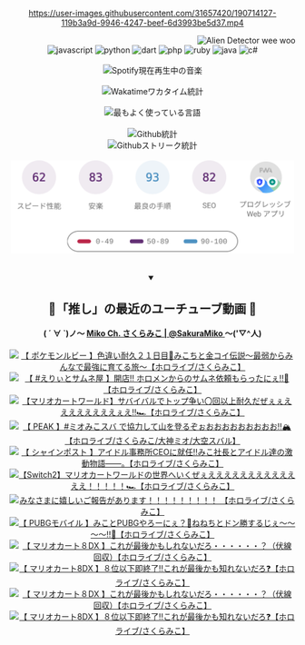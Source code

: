 <!-- START: HERO IMAGE GIF ////////// ////////// ////////// -->
<!-- <img src="@/../assets/img/gaming/ghost-of-tsushima.gif" width="100%"  alt="nellyXinwei's Hero Gif Image"/> -->
<!-- END: HERO IMAGE GIF ////////// ////////// ////////// -->

<div align="center" >  
  
<!-- START:ワンピース 第1015話「ルフィはRED ROCを使う」 -->
<https://user-images.githubusercontent.com/31657420/190714127-119b3a9d-9946-4247-beef-6d3993be5d37.mp4>
<!-- END:ワンピース 第1015話「ルフィはRED ROCを使う」 -->

<!-- START:VISITOR COUNTER -->
<div width="100%" align="right">
<img src="https://komarev.com/ghpvc/?username=nellyXinwei&label=🛸&color=grey&style=for-the-badge&labelcolor=ffffff" alt="Alien Detector wee woo"/>
</div>
<!-- END:VISITOR COUNTER -->

<!-- START: PROGRAMMING LANGUAGES -->
<!-- 色彩 Color Scheme:
#961E3A, #8A0D42, #5A0640, #4F265E, #2B355A, #3E759B, #CC4246,
#BB2649, #AD1052, #700750, #633075, #364270, #4E92C2, #FF5357
Sauce: https://www.webcreatorbox.com/inspiration/pantone-2023
-->

<img src="https://img.shields.io/badge/javascript%20-%23BB2649.svg?&style=for-the-badge&logo=javascript&logoColor=white&labelColor=961E3A" alt="javascript"/>
<img src="https://img.shields.io/badge/python%20-%23AD1052.svg?&style=for-the-badge&logo=python&logoColor=white&labelColor=8A0D42" alt="python" />
<img src="https://img.shields.io/badge/dart%20-%23700750.svg?&style=for-the-badge&logo=dart&logoColor=white&labelColor=5A0640" alt="dart"/>
<img src="https://img.shields.io/badge/php%20-%23633075.svg?&style=for-the-badge&logo=php&logoColor=white&labelColor=4F265E" alt="php"/>
<img src="https://img.shields.io/badge/ruby%20-%23364270.svg?&style=for-the-badge&logo=ruby&logoColor=white&labelColor=2B355A" alt="ruby"/>
<img src="https://img.shields.io/badge/java%20-%234E92C2.svg?&style=for-the-badge&logo=openjdk&logoColor=white&labelColor=3E759B" alt="java"/>
<img src="https://img.shields.io/badge/c%23-%23FF5357.svg?style=for-the-badge&logo=c-sharp&logoColor=white&labelColor=CC4246" alt="c#"/>  
<!-- END: PROGRAMMING LANGUAGES -->

<br>
<br>

<!-- START: MUSIC STATUS -->
  <!-- <a href="https://newojima-gsrs-20220114.vercel.app/api/now-playing?open">
    <img src="https://newojima-gsrs-20220114.vercel.app/api/now-playing" alt="Spotify現在再生中の音楽">
  </a> -->
  <img src="https://newojima-grss-20230114.vercel.app/api/spotify?border_color=transparent" alt="Spotify現在再生中の音楽" width="280px">
<!-- END: MUSIC STATUS -->

<br>
<br>

<!-- START: GITHUB STATUS -->
<!-- 色彩 Color Scheme:  #BB2649, #AD1052, #700750, #633075 -->
<img align="center" src="https://newojima-grs-20230109.vercel.app/api/wakatime?username=newojima&layout=compact&langs_count=10&locale=ja&hide_title=false&title_color=fff&hide_border=true&text_color=fff&bg_color=BB2649,BB2649,633075,633075&hide=other,css,html,bash,xml,git%20config,makefile,properties,yaml,markdown,text,json,jsx" alt="Wakatimeワカタイム統計" width="500px"/>

<br>
<br>

<!-- 色彩 Color Scheme:  #633075, #364270, #4E92C2 -->
  <img align="center" src="https://newojima-grs-20230109.vercel.app/api/top-langs?username=newojima&layout=compact&text_color=fff&icon_color=fff&hide_border=true&&locale=ja&hide_title=false&title_color=fff&include_all_commits=true&card_width=445&langs_count=11&hide=c%23,powershell,shaderlab,hlsl,makefile,jupyter%20notebook,python,html,css,shell,batchfile,less,liquid,hack,scss&bg_color=4F265E,633075,4E92C2" alt="最もよく使っている言語" width="500px"/>

<br>
<br>

<!-- 色彩 Color Scheme:  #4E92C2, #FF5357 -->
  <img align="center" src="https://newojima-grs-20230109.vercel.app/api?username=newojima&rank_icon=github&show_icons=true&&locale=ja&title_color=fff&text_color=fff&icon_color=fff&hide_border=true&hide_title=false&count_private=true&include_all_commits=true&card_width=495&disable_animations=true&bg_color=4E92C2,4E92C2,FF5357" alt="Github統計" width="500px"/>

<br>

<img align="center" src="https://streak-stats.demolab.com?user=newojima&theme=dark&hide_border=true&locale=ja&ring=BB2649&stroke=222222&background=151515&sideLabels=BB2649&currStreakLabel=ffffff&border=BB2649&fire=FF5357&currStreakNum=ffffff&sideNums=FF5357&dates=ffffff" alt="Githubストリーク統計" width="500px"/>

<br>
<br>

  <img align="center" width="500px" src="@/../assets/img/page-insights.svg" alt="Githubページの洞察"/>
  
</div>
<!-- END: GITHUB STATUS -->

<br>
<br>

<div align="center">
<details open>
  <summary>

  </summary>

  <h2 align="center">🌸「推し」の最近のユーチューブ動画 🌸</h2>
  <h4>
  ( ´ ∀ `)ノ～ 
  <a href="https://www.youtube.com/@SakuraMiko">Miko Ch. さくらみこ | @SakuraMiko
  </a>
   ～('▽^人)
  </h4>

  <!-- BEGIN YOUTUBE-CARDS -->
<a href="https://www.youtube.com/watch?v=p92mDGdQqT8"><img src="https://ytcards.demolab.com/?id=p92mDGdQqT8&title=%E3%80%90+%E3%83%9D%E3%82%B1%E3%83%A2%E3%83%B3%E3%83%AB%E3%83%93%E3%83%BC+%E3%80%91%E8%89%B2%E9%81%95%E3%81%84%E8%80%90%E4%B9%85%EF%BC%92%EF%BC%91%E6%97%A5%E7%9B%AE%F0%9F%8E%A3%E3%81%BF%E3%81%93%E3%81%A1%E3%81%A8%E9%87%91%E3%82%B3%E3%82%A4%E4%BC%9D%E8%AA%AC%EF%BD%9E%E6%9C%80%E5%BC%B1%E3%81%8B%E3%82%89%E3%81%BF%E3%82%93%E3%81%AA%E3%81%A7%E6%9C%80%E5%BC%B7%E3%81%AB%E8%82%B2%E3%81%A6%E3%82%8B%E6%97%85%EF%BD%9E%E3%80%90%E3%83%9B%E3%83%AD%E3%83%A9%E3%82%A4%E3%83%96%2F%E3%81%95%E3%81%8F%E3%82%89%E3%81%BF%E3%81%93%E3%80%91&lang=ja&timestamp=1751049388&background_color=%230d1117&title_color=%23ffffff&stats_color=%23dedede&max_title_lines=1&width=187&border_radius=5&duration=17493" alt="【 ポケモンルビー 】色違い耐久２１日目🎣みこちと金コイ伝説～最弱からみんなで最強に育てる旅～【ホロライブ/さくらみこ】" title="【 ポケモンルビー 】色違い耐久２１日目🎣みこちと金コイ伝説～最弱からみんなで最強に育てる旅～【ホロライブ/さくらみこ】"></a>
<a href="https://www.youtube.com/watch?v=sNhmjGRjpT0"><img src="https://ytcards.demolab.com/?id=sNhmjGRjpT0&title=%E3%80%90+%23%E3%81%88%E3%82%8A%E3%81%83%E3%81%A8%E3%82%B5%E3%83%A0%E3%83%8D%E5%B1%8B+%E3%80%91%E9%96%8B%E5%BA%97%E2%80%BC+%E3%83%9B%E3%83%AD%E3%83%A1%E3%83%B3%E3%81%8B%E3%82%89%E3%81%AE%E3%82%B5%E3%83%A0%E3%83%8D%E4%BE%9D%E9%A0%BC%E3%82%82%E3%82%89%E3%81%A3%E3%81%9F%E3%81%AB%E3%81%87%E2%80%BC%F0%9F%8E%89%E3%80%90%E3%83%9B%E3%83%AD%E3%83%A9%E3%82%A4%E3%83%96%2F%E3%81%95%E3%81%8F%E3%82%89%E3%81%BF%E3%81%93%E3%80%91&lang=ja&timestamp=1750945971&background_color=%230d1117&title_color=%23ffffff&stats_color=%23dedede&max_title_lines=1&width=187&border_radius=5&duration=9418" alt="【 #えりぃとサムネ屋 】開店‼ ホロメンからのサムネ依頼もらったにぇ‼🎉【ホロライブ/さくらみこ】" title="【 #えりぃとサムネ屋 】開店‼ ホロメンからのサムネ依頼もらったにぇ‼🎉【ホロライブ/さくらみこ】"></a>
<a href="https://www.youtube.com/watch?v=2YFBHxST-Fc"><img src="https://ytcards.demolab.com/?id=2YFBHxST-Fc&title=%E3%80%90%E3%83%9E%E3%83%AA%E3%82%AA%E3%82%AB%E3%83%BC%E3%83%88%E3%83%AF%E3%83%BC%E3%83%AB%E3%83%89%E3%80%91%E3%82%B5%E3%83%90%E3%82%A4%E3%83%90%E3%83%AB%E3%81%A7%E3%83%88%E3%83%83%E3%83%97%E4%BA%89%E3%81%84%E3%80%87%E5%9B%9E%E4%BB%A5%E4%B8%8A%E8%80%90%E4%B9%85%E3%81%A0%E3%81%9C%E3%81%87%E3%81%87%E3%81%88%E3%81%88%E3%81%88%E3%81%88%E3%81%88%E3%81%88%E3%81%88%E3%81%88%E3%81%87%E3%81%88%E2%80%BC%F0%9F%8F%8E%E3%80%90%E3%83%9B%E3%83%AD%E3%83%A9%E3%82%A4%E3%83%96%2F%E3%81%95%E3%81%8F%E3%82%89%E3%81%BF%E3%81%93%E3%80%91&lang=ja&timestamp=1750871222&background_color=%230d1117&title_color=%23ffffff&stats_color=%23dedede&max_title_lines=1&width=187&border_radius=5&duration=16872" alt="【マリオカートワールド】サバイバルでトップ争い〇回以上耐久だぜぇぇええええええええぇえ‼🏎【ホロライブ/さくらみこ】" title="【マリオカートワールド】サバイバルでトップ争い〇回以上耐久だぜぇぇええええええええぇえ‼🏎【ホロライブ/さくらみこ】"></a>
<a href="https://www.youtube.com/watch?v=OXY_3hLu8yI"><img src="https://ytcards.demolab.com/?id=OXY_3hLu8yI&title=%E3%80%90+PEAK+%E3%80%91%23%E3%83%9F%E3%82%AA%E3%81%BF%E3%81%93%E3%82%B9%E3%83%90+%E3%81%A7%E5%8D%94%E5%8A%9B%E3%81%97%E3%81%A6%E5%B1%B1%E3%82%92%E7%99%BB%E3%82%8B%E3%81%9E%E3%81%89%E3%81%8A%E3%81%8A%E3%81%8A%E3%81%8A%E3%81%8A%E3%81%8A%E3%81%8A%E3%81%8A%E3%81%8A%E2%80%BC%F0%9F%8F%94%E3%80%90%E3%83%9B%E3%83%AD%E3%83%A9%E3%82%A4%E3%83%96%2F%E3%81%95%E3%81%8F%E3%82%89%E3%81%BF%E3%81%93%2F%E5%A4%A7%E7%A5%9E%E3%83%9F%E3%82%AA%2F%E5%A4%A7%E7%A9%BA%E3%82%B9%E3%83%90%E3%83%AB%E3%80%91&lang=ja&timestamp=1750778448&background_color=%230d1117&title_color=%23ffffff&stats_color=%23dedede&max_title_lines=1&width=187&border_radius=5&duration=10959" alt="【 PEAK 】#ミオみこスバ で協力して山を登るぞぉおおおおおおおおお‼🏔【ホロライブ/さくらみこ/大神ミオ/大空スバル】" title="【 PEAK 】#ミオみこスバ で協力して山を登るぞぉおおおおおおおおお‼🏔【ホロライブ/さくらみこ/大神ミオ/大空スバル】"></a>
<a href="https://www.youtube.com/watch?v=v32Vq7-9KL8"><img src="https://ytcards.demolab.com/?id=v32Vq7-9KL8&title=%E3%80%90+%E3%82%B7%E3%83%A3%E3%82%A4%E3%83%B3%E3%83%9D%E3%82%B9%E3%83%88+%E3%80%91%E3%82%A2%E3%82%A4%E3%83%89%E3%83%AB%E4%BA%8B%E5%8B%99%E6%89%80CEO%E3%81%AB%E5%B0%B1%E4%BB%BB%E2%80%BC%E3%81%BF%E3%81%93%E7%A4%BE%E9%95%B7%E3%81%A8%E3%82%A2%E3%82%A4%E3%83%89%E3%83%AB%E9%81%94%E3%81%AE%E6%BF%80%E5%8B%95%E7%89%A9%E8%AA%9E%E2%80%95%E2%80%95%E3%80%82%E3%80%90%E3%83%9B%E3%83%AD%E3%83%A9%E3%82%A4%E3%83%96%2F%E3%81%95%E3%81%8F%E3%82%89%E3%81%BF%E3%81%93%E3%80%91&lang=ja&timestamp=1750720911&background_color=%230d1117&title_color=%23ffffff&stats_color=%23dedede&max_title_lines=1&width=187&border_radius=5&duration=42769" alt="【 シャインポスト 】アイドル事務所CEOに就任‼みこ社長とアイドル達の激動物語――。【ホロライブ/さくらみこ】" title="【 シャインポスト 】アイドル事務所CEOに就任‼みこ社長とアイドル達の激動物語――。【ホロライブ/さくらみこ】"></a>
<a href="https://www.youtube.com/watch?v=6nT1uh2UCPg"><img src="https://ytcards.demolab.com/?id=6nT1uh2UCPg&title=%E3%80%90Switch2%E3%80%91%E3%83%9E%E3%83%AA%E3%82%AA%E3%82%AB%E3%83%BC%E3%83%88%E3%83%AF%E3%83%BC%E3%83%AB%E3%83%89%E3%81%AE%E4%B8%96%E7%95%8C%E3%81%B8%E3%81%84%E3%81%8F%E3%81%9C%E3%81%87%E3%81%88%E3%81%88%E3%81%88%E3%81%88%E3%81%88%E3%81%88%E3%81%88%E3%81%88%E3%81%88%E3%81%88%E3%81%88%E3%81%88%E3%81%88%EF%BC%81%EF%BC%81%EF%BC%81%EF%BC%81%EF%BC%81%F0%9F%8F%8E%E3%80%90%E3%83%9B%E3%83%AD%E3%83%A9%E3%82%A4%E3%83%96%2F%E3%81%95%E3%81%8F%E3%82%89%E3%81%BF%E3%81%93%E3%80%91&lang=ja&timestamp=1750613194&background_color=%230d1117&title_color=%23ffffff&stats_color=%23dedede&max_title_lines=1&width=187&border_radius=5&duration=17938" alt="【Switch2】マリオカートワールドの世界へいくぜぇえええええええええええええ！！！！！🏎【ホロライブ/さくらみこ】" title="【Switch2】マリオカートワールドの世界へいくぜぇえええええええええええええ！！！！！🏎【ホロライブ/さくらみこ】"></a>
<a href="https://www.youtube.com/watch?v=SFgbZD3fcSA"><img src="https://ytcards.demolab.com/?id=SFgbZD3fcSA&title=%E3%81%BF%E3%81%AA%E3%81%95%E3%81%BE%E3%81%AB%E5%AC%89%E3%81%97%E3%81%84%E3%81%94%E5%A0%B1%E5%91%8A%E3%81%8C%E3%81%82%E3%82%8A%E3%81%BE%E3%81%99%EF%BC%81%EF%BC%81%EF%BC%81%EF%BC%81%EF%BC%81%EF%BC%81%EF%BC%81%EF%BC%81%EF%BC%81+%E3%80%90%E3%83%9B%E3%83%AD%E3%83%A9%E3%82%A4%E3%83%96%2F%E3%81%95%E3%81%8F%E3%82%89%E3%81%BF%E3%81%93%E3%80%91&lang=ja&timestamp=1750594070&background_color=%230d1117&title_color=%23ffffff&stats_color=%23dedede&max_title_lines=1&width=187&border_radius=5&duration=3477" alt="みなさまに嬉しいご報告があります！！！！！！！！！ 【ホロライブ/さくらみこ】" title="みなさまに嬉しいご報告があります！！！！！！！！！ 【ホロライブ/さくらみこ】"></a>
<a href="https://www.youtube.com/watch?v=xwqg-iXkxJw"><img src="https://ytcards.demolab.com/?id=xwqg-iXkxJw&title=%E3%80%90+PUBG%E3%83%A2%E3%83%90%E3%82%A4%E3%83%AB+%E3%80%91%E3%81%BF%E3%81%93%E3%81%A8PUBG%E3%82%84%E3%82%8D%E3%83%BC%E3%81%AB%E3%81%87%EF%BC%9F%F0%9F%8C%B8%E3%81%AD%E3%81%AD%E3%81%A1%E3%81%A8%E3%83%89%E3%83%B3%E5%8B%9D%E3%81%99%E3%82%8B%E3%81%98%E3%81%87%EF%BD%9E%EF%BD%9E%EF%BD%9E%EF%BD%9E%E2%80%BC%F0%9F%8D%91%E3%80%90%E3%83%9B%E3%83%AD%E3%83%A9%E3%82%A4%E3%83%96%2F%E3%81%95%E3%81%8F%E3%82%89%E3%81%BF%E3%81%93%E3%80%91&lang=ja&timestamp=1750514755&background_color=%230d1117&title_color=%23ffffff&stats_color=%23dedede&max_title_lines=1&width=187&border_radius=5&duration=3594" alt="【 PUBGモバイル 】みことPUBGやろーにぇ？🌸ねねちとドン勝するじぇ～～～～‼🍑【ホロライブ/さくらみこ】" title="【 PUBGモバイル 】みことPUBGやろーにぇ？🌸ねねちとドン勝するじぇ～～～～‼🍑【ホロライブ/さくらみこ】"></a>
<a href="https://www.youtube.com/watch?v=l3sPcMgT4Ms"><img src="https://ytcards.demolab.com/?id=l3sPcMgT4Ms&title=%E3%80%90+%E3%83%9E%E3%83%AA%E3%82%AA%E3%82%AB%E3%83%BC%E3%83%88%EF%BC%98DX+%E3%80%91%E3%81%93%E3%82%8C%E3%81%8C%E6%9C%80%E5%BE%8C%E3%81%8B%E3%82%82%E3%81%97%E3%82%8C%E3%81%AA%E3%81%84%E3%81%A0%E3%82%8D%E3%83%BB%E3%83%BB%E3%83%BB%E3%83%BB%E3%83%BB%E3%83%BB%EF%BC%9F%EF%BC%88%E4%BC%8F%E7%B7%9A%E5%9B%9E%E5%8F%8E%EF%BC%89%E3%80%90%E3%83%9B%E3%83%AD%E3%83%A9%E3%82%A4%E3%83%96%2F%E3%81%95%E3%81%8F%E3%82%89%E3%81%BF%E3%81%93%E3%80%91&lang=ja&timestamp=1750509810&background_color=%230d1117&title_color=%23ffffff&stats_color=%23dedede&max_title_lines=1&width=187&border_radius=5&duration=835" alt="【 マリオカート８DX 】これが最後かもしれないだろ・・・・・・？（伏線回収）【ホロライブ/さくらみこ】" title="【 マリオカート８DX 】これが最後かもしれないだろ・・・・・・？（伏線回収）【ホロライブ/さくらみこ】"></a>
<a href="https://www.youtube.com/watch?v=AevSuf2SibY"><img src="https://ytcards.demolab.com/?id=AevSuf2SibY&title=%E3%80%90+%E3%83%9E%E3%83%AA%E3%82%AA%E3%82%AB%E3%83%BC%E3%83%888DX+%E3%80%91%EF%BC%98%E4%BD%8D%E4%BB%A5%E4%B8%8B%E5%8D%B3%E7%B5%82%E4%BA%86%E2%80%BC%E3%81%93%E3%82%8C%E3%81%8C%E6%9C%80%E5%BE%8C%E3%81%8B%E3%82%82%E7%9F%A5%E3%82%8C%E3%81%AA%E3%81%84%E3%81%A0%E3%82%8D%E2%9D%93%E3%80%90%E3%83%9B%E3%83%AD%E3%83%A9%E3%82%A4%E3%83%96%2F%E3%81%95%E3%81%8F%E3%82%89%E3%81%BF%E3%81%93%E3%80%91&lang=ja&timestamp=1750508847&background_color=%230d1117&title_color=%23ffffff&stats_color=%23dedede&max_title_lines=1&width=187&border_radius=5&duration=1134" alt="【 マリオカート8DX 】８位以下即終了‼これが最後かも知れないだろ❓【ホロライブ/さくらみこ】" title="【 マリオカート8DX 】８位以下即終了‼これが最後かも知れないだろ❓【ホロライブ/さくらみこ】"></a>
<a href="https://www.youtube.com/watch?v=WqazaLiAFQI"><img src="https://ytcards.demolab.com/?id=WqazaLiAFQI&title=%E3%80%90+%E3%83%9E%E3%83%AA%E3%82%AA%E3%82%AB%E3%83%BC%E3%83%88%EF%BC%98DX+%E3%80%91%E3%81%93%E3%82%8C%E3%81%8C%E6%9C%80%E5%BE%8C%E3%81%8B%E3%82%82%E3%81%97%E3%82%8C%E3%81%AA%E3%81%84%E3%81%A0%E3%82%8D%E3%83%BB%E3%83%BB%E3%83%BB%E3%83%BB%E3%83%BB%E3%83%BB%EF%BC%9F%EF%BC%88%E4%BC%8F%E7%B7%9A%E5%9B%9E%E5%8F%8E%EF%BC%89%E3%80%90%E3%83%9B%E3%83%AD%E3%83%A9%E3%82%A4%E3%83%96%2F%E3%81%95%E3%81%8F%E3%82%89%E3%81%BF%E3%81%93%E3%80%91&lang=ja&timestamp=1750507611&background_color=%230d1117&title_color=%23ffffff&stats_color=%23dedede&max_title_lines=1&width=187&border_radius=5&duration=852" alt="【 マリオカート８DX 】これが最後かもしれないだろ・・・・・・？（伏線回収）【ホロライブ/さくらみこ】" title="【 マリオカート８DX 】これが最後かもしれないだろ・・・・・・？（伏線回収）【ホロライブ/さくらみこ】"></a>
<a href="https://www.youtube.com/watch?v=6CP7R0Q0OOc"><img src="https://ytcards.demolab.com/?id=6CP7R0Q0OOc&title=%E3%80%90+%E3%83%9E%E3%83%AA%E3%82%AA%E3%82%AB%E3%83%BC%E3%83%888DX+%E3%80%91%EF%BC%98%E4%BD%8D%E4%BB%A5%E4%B8%8B%E5%8D%B3%E7%B5%82%E4%BA%86%E2%80%BC%E3%81%93%E3%82%8C%E3%81%8C%E6%9C%80%E5%BE%8C%E3%81%8B%E3%82%82%E7%9F%A5%E3%82%8C%E3%81%AA%E3%81%84%E3%81%A0%E3%82%8D%E2%9D%93%E3%80%90%E3%83%9B%E3%83%AD%E3%83%A9%E3%82%A4%E3%83%96%2F%E3%81%95%E3%81%8F%E3%82%89%E3%81%BF%E3%81%93%E3%80%91&lang=ja&timestamp=1750506680&background_color=%230d1117&title_color=%23ffffff&stats_color=%23dedede&max_title_lines=1&width=187&border_radius=5&duration=895" alt="【 マリオカート8DX 】８位以下即終了‼これが最後かも知れないだろ❓【ホロライブ/さくらみこ】" title="【 マリオカート8DX 】８位以下即終了‼これが最後かも知れないだろ❓【ホロライブ/さくらみこ】"></a>
<!-- END YOUTUBE-CARDS -->

</div>
  
</details>
